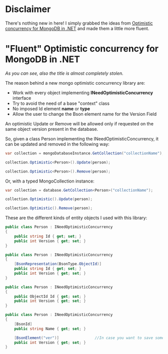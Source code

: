 Disclaimer
===================================================

There's nothing new in here! I simply grabbed the ideas from [Optimistic concurrency for MongoDB in .NET][id] and made them a little more fluent.

"Fluent" Optimistic concurrency for MongoDB in .NET
===================================================

*As you can see, also the title is almost completely stolen.*

The reason behind a new mongo optimistic concurrency library are:

- Work with every object implementing **INeedOptimisticConcurrency** interface
- Try to avoid the need of a base "context" class
- No imposed Id element **name** or **type**
- Allow the user to change the Bson element name for the Version Field

An optimistic Update or Remove will be allowed only if requested on the same object version present in the database. 

So, given a class Person implementing the INeedOptimisticConcurrency, it can be updated and removed in the following way:

```C#
var collection = mongoDatabaseInstance.GetCollection("collectionName");

collection.Optimistic<Person>().Update(person);

collection.Optimistic<Person>().Remove(person);
```

Or, with a typed MongoCollection instance:

```C#
var collection = database.GetCollection<Person>("collectionName");

collection.Optimistic().Update(person);

collection.Optimistic().Remove(person);
```

These are the different kinds of entity objects I used with this library:

```C#
public class Person : INeedOptimisticConcurrency
{
    public string Id { get; set; }
    public int Version { get; set; }
}

public class Person : INeedOptimisticConcurrency
{
	[BsonRepresentation(BsonType.ObjectId)]
    public string Id { get; set; }
    public int Version { get; set; }
}

public class Person : INeedOptimisticConcurrency
{
    public ObjectId Id { get; set; }
    public int Version { get; set; }
}

public class Person : INeedOptimisticConcurrency
{
    [BsonId]
    public string Name { get; set; }

	[BsonElement("ver")]				//In case you want to save some space in your mongo database
    public int Version { get; set; }
}
```

[id]: https://github.com/mikeckennedy/optimistic_concurrency_mongodb_dotnet
